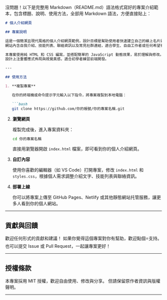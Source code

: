 沒問題！以下是完整用 Markdown（README.md）語法格式寫好的專案介紹範本，包含標題、說明、使用方法，全部用 Markdown 語法，方便直接貼上：

````markdown
# 個人介紹網頁

## 專案說明

這是一個簡潔且現代風格的個人介紹網頁範例，設計目標是幫助使用者快速建立自己的線上名片與作品展示平台。  
網站內含自我介紹、技能列表、聯絡資訊以及常見社群連結，適合學生、自由工作者或任何希望有個人網站的人使用。

本專案使用純 HTML 和 CSS 編寫，並搭配簡單的 JavaScript 動態效果，易於理解與修改。  
設計上注重響應式佈局與視覺美感，適合初學者練習前端開發。

---

## 使用方法

1. **複製專案**

   在你的終端機或命令提示字元輸入以下指令，將專案複製到本地電腦：

   ```bash
   git clone https://github.com/你的帳號/你的專案名稱.git
````

2. **瀏覽網頁**

   複製完成後，進入專案資料夾：

   ```bash
   cd 你的專案名稱
   ```

   直接用瀏覽器開啟 `index.html` 檔案，即可看到你的個人介紹網頁。

3. **自訂內容**

   使用你喜歡的編輯器（如 VS Code）打開專案，修改 `index.html` 和 `styles.css`，根據個人需求調整介紹文字、技能列表與聯絡資訊。

4. **部署上線**

   你可以將專案上傳至 GitHub Pages、Netlify 或其他靜態網站托管服務，讓更多人看到你的個人網站。

---

## 貢獻與回饋

歡迎任何形式的貢獻和建議！
如果你覺得這個專案對你有幫助，歡迎點個⭐️支持。
也可以提交 Issue 或 Pull Request，一起讓專案更好！

---

## 授權條款

本專案採用 MIT 授權，歡迎自由使用、修改與分享。
但請保留原作者資訊與版權聲明。

---
